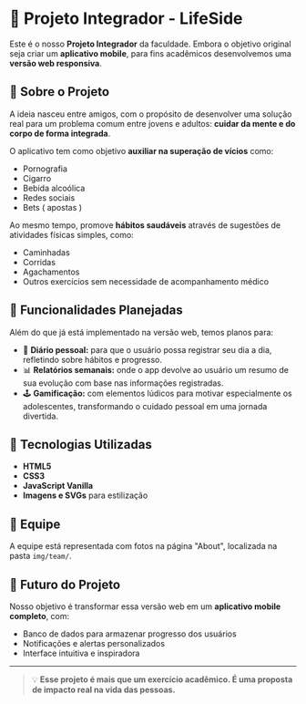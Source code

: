 # 🌱 Projeto Integrador - LifeSide

Este é o nosso **Projeto Integrador** da faculdade. Embora o objetivo original seja criar um **aplicativo mobile**, para fins acadêmicos desenvolvemos uma **versão web responsiva**.

## 🧠 Sobre o Projeto

A ideia nasceu entre amigos, com o propósito de desenvolver uma solução real para um problema comum entre jovens e adultos: **cuidar da mente e do corpo de forma integrada**.

O aplicativo tem como objetivo **auxiliar na superação de vícios** como:

- Pornografia
- Cigarro
- Bebida alcoólica
- Redes sociais
- Bets ( apostas )

Ao mesmo tempo, promove **hábitos saudáveis** através de sugestões de atividades físicas simples, como:

- Caminhadas
- Corridas
- Agachamentos
- Outros exercícios sem necessidade de acompanhamento médico

## 📓 Funcionalidades Planejadas

Além do que já está implementado na versão web, temos planos para:

- 📅 **Diário pessoal:** para que o usuário possa registrar seu dia a dia, refletindo sobre hábitos e progresso.
- 📊 **Relatórios semanais:** onde o app devolve ao usuário um resumo de sua evolução com base nas informações registradas.
- 🕹️ **Gamificação:** com elementos lúdicos para motivar especialmente os adolescentes, transformando o cuidado pessoal em uma jornada divertida.





## 🎨 Tecnologias Utilizadas

- **HTML5**  
- **CSS3**  
- **JavaScript Vanilla**  
- **Imagens e SVGs** para estilização

## 👥 Equipe

A equipe está representada com fotos na página "About", localizada na pasta `img/team/`.


## 🚀 Futuro do Projeto

Nosso objetivo é transformar essa versão web em um **aplicativo mobile completo**, com:

- Banco de dados para armazenar progresso dos usuários
- Notificações e alertas personalizados
- Interface intuitiva e inspiradora

---

> 💡 **Esse projeto é mais que um exercício acadêmico. É uma proposta de impacto real na vida das pessoas.**
